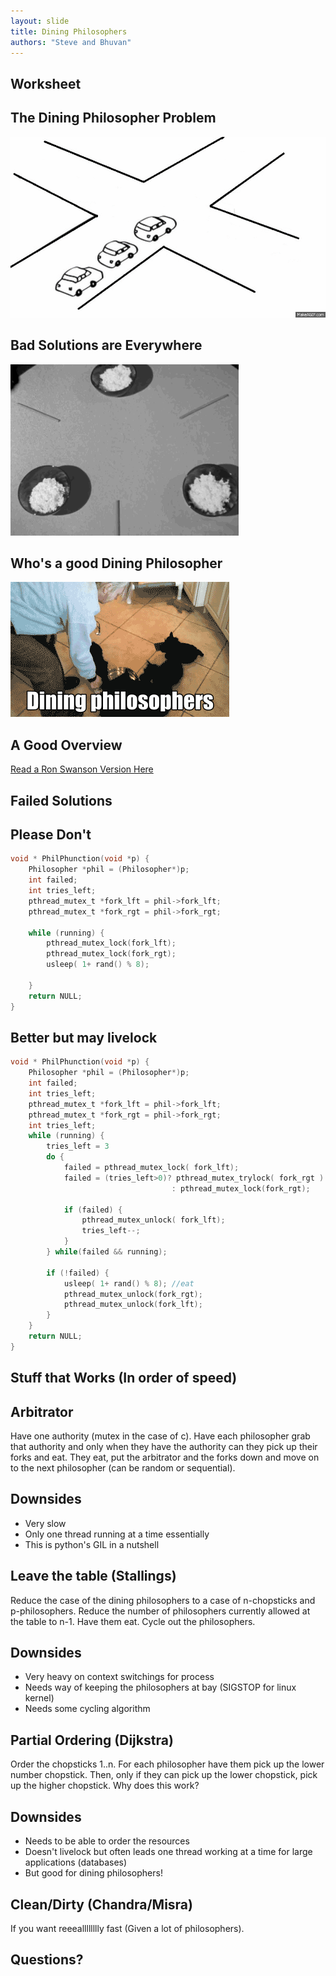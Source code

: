 ```yaml
---
layout: slide
title: Dining Philosophers
authors: "Steve and Bhuvan"
---
```


## Worksheet

<horizontal />

## The Dining Philosopher Problem

<vertical />

![Traffic Jam](/images/slides/dining/traffic.gif)

## Bad Solutions are Everywhere

![Deadlock Dining](/images/slides/dining/dining.gif)

## Who's a good Dining Philosopher

![Dog Philosopher](/images/slides/dining/dogdining.gif)

## A Good Overview

[Read a Ron Swanson Version Here](http://adit.io/posts/2013-05-11-The-Dining-Philosophers-Problem-With-Ron-Swanson.html)

<horizontal />

## Failed Solutions

## Please Don't

```C
void * PhilPhunction(void *p) {
    Philosopher *phil = (Philosopher*)p;
    int failed;
    int tries_left;
    pthread_mutex_t *fork_lft = phil->fork_lft;
    pthread_mutex_t *fork_rgt = phil->fork_rgt;

    while (running) {
        pthread_mutex_lock(fork_lft);
        pthread_mutex_lock(fork_rgt);
        usleep( 1+ rand() % 8);

    }
    return NULL;
}
```

## Better but may livelock

```C
void * PhilPhunction(void *p) {
    Philosopher *phil = (Philosopher*)p;
    int failed;
    int tries_left;
    pthread_mutex_t *fork_lft = phil->fork_lft;
    pthread_mutex_t *fork_rgt = phil->fork_rgt;
    int tries_left;
    while (running) {
        tries_left = 3
        do {
            failed = pthread_mutex_lock( fork_lft);
            failed = (tries_left>0)? pthread_mutex_trylock( fork_rgt )
                                    : pthread_mutex_lock(fork_rgt);

            if (failed) {
                pthread_mutex_unlock( fork_lft);
                tries_left--;
            }
        } while(failed && running);

        if (!failed) {
            usleep( 1+ rand() % 8); //eat
            pthread_mutex_unlock(fork_rgt);
            pthread_mutex_unlock(fork_lft);
        }
    }
    return NULL;
}
```

<horizontal />

## Stuff that Works (In order of speed)

<horizontal />

## Arbitrator

<vertical />

Have one authority (mutex in the case of c). Have each philosopher grab that authority and only when they have the authority can they pick up their forks and eat. They eat, put the arbitrator and the forks down and move on to the next philosopher (can be random or sequential).

## Downsides

* Very slow
* Only one thread running at a time essentially
* This is python's GIL in a nutshell

<horizontal />

## Leave the table (Stallings)

<vertical />

Reduce the case of the dining philosophers to a case of n-chopsticks and p-philosophers. Reduce the number of philosophers currently allowed at the table to n-1. Have them eat. Cycle out the philosophers.

## Downsides

* Very heavy on context switchings for process
* Needs way of keeping the philosophers at bay (SIGSTOP for linux kernel)
* Needs some cycling algorithm

<horizontal />

## Partial Ordering (Dijkstra)

<vertical />

Order the chopsticks 1..n. For each philosopher have them pick up the lower number chopstick. Then, only if they can pick up the lower chopstick, pick up the higher chopstick. Why does this work?

## Downsides

* Needs to be able to order the resources
* Doesn't livelock but often leads one thread working at a time for large applications (databases)
* But good for dining philosophers!

<horizontal />

## Clean/Dirty (Chandra/Misra)

<vertical />

If you want reeealllllllly fast (Given a lot of philosophers).

<horizontal />

## Questions?

